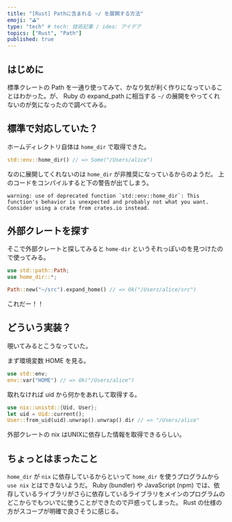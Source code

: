 ```yaml
---
title: "[Rust] Pathに含まれる ~/ を展開する方法"
emoji: "⛳"
type: "tech" # tech: 技術記事 / idea: アイデア
topics: ["Rust", "Path"]
published: true
---
```


## はじめに

標準クレートの Path を一通り使ってみて、かなり気が利く作りになっていることはわかった。が、 Ruby の expand_path に相当する `~/` の展開をやってくれないのが気になったので調べてみる。

## 標準で対応していた？

ホームディレクトリ自体は `home_dir` で取得できた。

```rust
std::env::home_dir() // => Some("/Users/alice")
```

なのに展開してくれないのは `home_dir` が非推奨になっているからのようだ。
上のコードをコンパイルすると下の警告が出てしまう。

```
warning: use of deprecated function `std::env::home_dir`: This function's behavior is unexpected and probably not what you want. Consider using a crate from crates.io instead.
```

## 外部クレートを探す

そこで外部クレートと探してみると `home-dir` というそれっぽいのを見つけたので使ってみる。

```rust
use std::path::Path;
use home_dir::*;

Path::new("~/src").expand_home() // => Ok("/Users/alice/src")
```

これだー！！

## どういう実装？

覗いてみるとこうなっていた。

まず環境変数 HOME を見る。

```rust
use std::env;
env::var("HOME") // => Ok("/Users/alice")
```

取れなければ uid から何かをあれして取得する。

```rust
use nix::unistd::{Uid, User};
let uid = Uid::current();
User::from_uid(uid).unwrap().unwrap().dir // => "/Users/alice"
```

外部クレートの nix はUNIXに依存した情報を取得できるらしい。

## ちょっとはまったこと

`home_dir` が `nix` に依存しているからといって `home_dir` を使うプログラムから `use nix` とはできないようだ。
Ruby (bundler) や JavaScript (npm) では、依存しているライブラリがさらに依存しているライブラリをメインのプログラムのどこからでもついでに使うことができたので戸惑ってしまった。
Rust の仕様の方がスコープが明確で良さそうに感じる。
